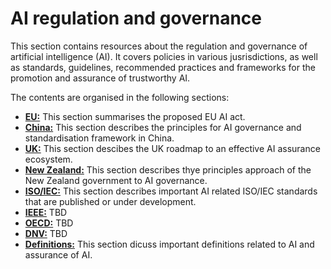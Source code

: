# AI regulation and governance

This section contains resources about the regulation and governance of artificial intelligence (AI).
It covers policies in various jusrisdictions, as well as standards, guidelines, recommended practices and frameworks for the promotion and assurance of trustworthy AI. 

The contents are organised in the following sections:

* [**EU:**](eu) This section summarises the proposed EU AI act.
* [**China:**](china) This section describes the principles for AI governance and standardisation framework in China.
* [**UK:**](uk) This section descibes the UK roadmap to an effective AI assurance ecosystem.
* [**New Zealand:**](nz) This section describes thye principles approach of the New Zealand government to AI governance. 
* [**ISO/IEC:**](iso) This section describes important AI related ISO/IEC standards that are published or under development. 
* [**IEEE:**](ieee) TBD
* [**OECD:**](oecd) TBD
* [**DNV:**](dnv) TBD
* [**Definitions:**](definitions) This section dicuss important definitions related to AI and assurance of AI.